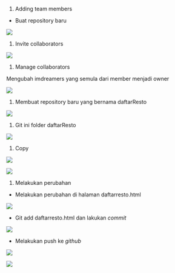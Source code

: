 ﻿1. Adding team members 
- Buat repository baru 

![](Aspose.Words.2fb62589-df36-4599-9798-86f0f2681121.001.png)

1. Invite collaborators 

![](Aspose.Words.2fb62589-df36-4599-9798-86f0f2681121.002.png)

1. Manage collaborators

Mengubah imdreamers yang semula dari member menjadi owner

![](Aspose.Words.2fb62589-df36-4599-9798-86f0f2681121.003.png)

1. Membuat repository baru yang bernama daftarResto

![](Aspose.Words.2fb62589-df36-4599-9798-86f0f2681121.004.png)

1. Git ini folder daftarResto

![](Aspose.Words.2fb62589-df36-4599-9798-86f0f2681121.005.png)

1. Copy 

![](Aspose.Words.2fb62589-df36-4599-9798-86f0f2681121.006.png)

![](Aspose.Words.2fb62589-df36-4599-9798-86f0f2681121.007.png)

1. Melakukan perubahan
- Melakukan perubahan di halaman daftarresto.html

![](Aspose.Words.2fb62589-df36-4599-9798-86f0f2681121.008.png)

- Git add daftarresto.html dan lakukan *commit* 

![](Aspose.Words.2fb62589-df36-4599-9798-86f0f2681121.009.png)

- Melakukan push ke *github*

![](Aspose.Words.2fb62589-df36-4599-9798-86f0f2681121.010.png)

![](Aspose.Words.2fb62589-df36-4599-9798-86f0f2681121.011.png)
